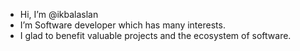 -  Hi, I’m @ikbalaslan
-  I’m Software developer which has many interests.
-  I glad to benefit valuable projects and the ecosystem of software.
